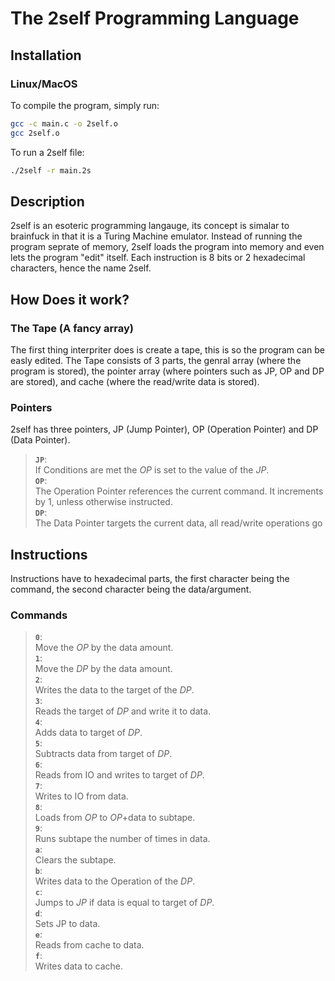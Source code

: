 # The 2self Programming Language

## Installation
### Linux/MacOS
To compile the program, simply run:
```bash
gcc -c main.c -o 2self.o
gcc 2self.o
```
To run a 2self file:
```bash
./2self -r main.2s
```
## Description
2self is an esoteric programming langauge, its concept is simalar to brainfuck in that it is a Turing Machine emulator. Instead of running the program seprate of memory, 2self loads the program into memory and even lets the program "edit" itself. Each instruction is 8 bits or 2 hexadecimal characters, hence the name 2self.
## How Does it work?
### **The Tape (A fancy array)**
The first thing interpriter does is create a tape, this is so the program can be easly edited. The Tape consists of 3 parts, the genral array (where the program is stored), the pointer array (where pointers such as JP, OP and DP are stored), and cache (where the read/write data is stored).
### **Pointers**
2self has three pointers, JP (Jump Pointer), OP (Operation Pointer) and DP (Data Pointer).<br>
>**`JP`**:<br>
If Conditions are met the *OP* is set to the value of the *JP*.<br>
**`OP`**:<br>
The Operation Pointer references the current command. It increments by 1, unless otherwise instructed.<br>
**`DP`**:<br>
The Data Pointer targets the current data, all read/write operations go 
## Instructions
Instructions have to hexadecimal parts, the first character being the command, the second character being the data/argument.
### **Commands**
>**`0`**:<br>
Move the *OP* by the data amount.<br>
**`1`**:<br>
Move the *DP* by the data amount.<br>
**`2`**:<br>
Writes the data to the target of the *DP*.<br>
**`3`**:<br>
Reads the target of *DP* and write it to data.<br>
**`4`**:<br>
Adds data to target of *DP*.<br>
**`5`**:<br>
Subtracts data from target of *DP*.<br>
**`6`**:<br>
Reads from IO and writes to target of *DP*.<br>
**`7`**:<br>
Writes to IO from data.<br>
**`8`**:<br>
Loads from *OP* to *OP*+data to subtape.<br>
**`9`**:<br>
Runs subtape the number of times in data.<br>
**`a`**:<br>
Clears the subtape.<br>
**`b`**:<br>
Writes data to the Operation of the *DP*.<br>
**`c`**:<br>
Jumps to *JP* if data is equal to target of *DP*.<br>
**`d`**:<br>
Sets JP to data.<br>
**`e`**:<br>
Reads from cache to data.<br>
**`f`**:<br>
Writes data to cache.<br>
